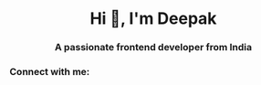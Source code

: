 <h1 align="center">Hi 👋, I'm Deepak</h1>
<h3 align="center">A passionate frontend developer from India</h3>

<h3 align="left">Connect with me:</h3>
<p alig
